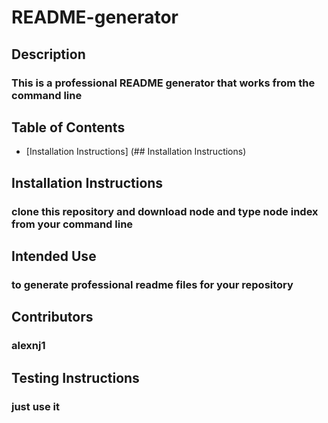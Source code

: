 
  # README-generator

  ## Description
  ### This is a professional README generator that works from the command line

  ## Table of Contents
  * [Installation Instructions] (## Installation Instructions)

  ## Installation Instructions
  ### clone this repository and download node and type node index from your command line

  ## Intended Use
  ### to generate professional readme files for your repository
  
  ## Contributors
  ### alexnj1
  
  ## Testing Instructions
  ### just use it 